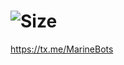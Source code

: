 # ![Size](https://img.shields.io/github/repo-size/realeu/drive?style=flat&color=black)
https://tx.me/MarineBots
